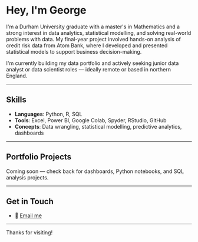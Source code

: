 # Hey, I'm George

I'm a Durham University graduate with a master's in Mathematics and a strong interest in data analytics, statistical modelling, and solving real-world problems with data. My final-year project involved hands-on analysis of credit risk data from Atom Bank, where I developed and presented statistical models to support business decision-making.

I'm currently building my data portfolio and actively seeking junior data analyst or data scientist roles — ideally remote or based in northern England.

---

## Skills

- **Languages**: Python, R, SQL  
- **Tools**: Excel, Power BI, Google Colab, Spyder, RStudio, GitHub  
- **Concepts**: Data wrangling, statistical modelling, predictive analytics, dashboards

---

## Portfolio Projects

Coming soon — check back for dashboards, Python notebooks, and SQL analysis projects.

---

## Get in Touch

- 📧 [Email me](mailto:george.sleight1@sky.com)

---

Thanks for visiting!

